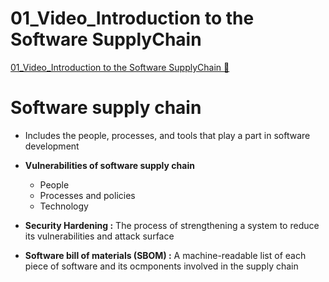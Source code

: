 # 01_Video_Introduction to the Software SupplyChain

[01_Video_Introduction to the Software SupplyChain &#128279;](https://www.coursera.org/learn/introduction-to-security-principles-in-cloud-computing/lecture/tj5Ye/introduction-to-the-software-supply-chain)

# Software supply chain

- Includes the people, processes, and tools that play a part in software development

- **Vulnerabilities of software supply chain**

  - People
  - Processes and policies
  - Technology

- **Security Hardening :** The process of strengthening a system to reduce its vulnerabilities and attack surface
- **Software bill of materials (SBOM) :** A machine-readable list of each piece of software and its ocmponents involved in the supply chain
